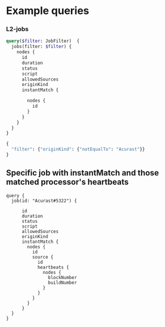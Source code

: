 # Example queries

### L2-jobs

```graphql
query($filter: JobFilter)  {
  jobs(filter: $filter) {
    nodes {
      id
      duration
      status
      script
      allowedSources
      originKind
      instantMatch {

        nodes {
          id
        }
      }
    }
  }
}

{
  "filter": {"originKind": {"notEqualTo": "Acurast"}}
}
```


## Specific job with instantMatch and those matched processor's heartbeats 

```
query {
  job(id: "Acurast#5322") {
    
      id
      duration
      status
      script
      allowedSources
      originKind
      instantMatch {
        nodes {
          id
          source {
            id
            heartbeats {
              nodes {
                blockNumber
                buildNumber
              }
            }
          }
        }
      }
  }
}
```
